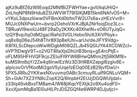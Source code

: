 ajKz9uBfZ6zWllEoqd2MNfBiZFWHYae+gvlI/kqUHiQ=
ZnLhqNP8N9Hdu8Z5UWVWT79ISIKjMB15kn6NAfvO5+M=
vYKoL3dpxzliiww0VFBmXd0bfmTW2U7s6a+zHEzVvr8=
MUJc0NXPwUrn+bvrp2OehoVXrKJBjA2NrfoiqDoz3Lc=
TBRuaVl9wxiUJ48F29aDy2KXKc40XheIN+sO6UTyJqQ=
tzQYBvp/tqOdM2ga//Rafsl3VGLHebo5h/A3XiVPbyk=
uq6x8q06eJ54h8Thr893pBeIUhi+arUv/deJIFY9Vdg=
K8fXLScDlepcoWwWDgbM08QZLJb45QGIJYA4XCGWZcI=
oVPTtDwgV9T+o2VGT8IIaXjsDhUrB3bnq+gE4rcPtjE=
oFLM95HFHVQF9cjcZEluiFI9YW6BHwQMhm2fj5RKMf8=
kuMS9m8qY/2Ze4q6lnwlEzWz3D3HRBXZepgl6zgIv8E=
alpicovOrVfKodMi2goV5yUqe1zEOq00EzB29jvfDwU=
5PX5JRRu2YKXwxNXvuvmz0ABc3cmuyRLuIf9GNLuVQM=
Sh+GiAr7XZ3YN8cZopX2Q/6lnpbH2EUzjDGQWUijdaI=
z33Iq46vkBxsTM8am4/W88jiKqcYEXtjk2o9Xu4odF0=
XxvXjsmMqBa1El0uHILPrJDSZGQf4e6WRP4DJjutjcI=
